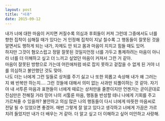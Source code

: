 ```yaml
---
layout: post
title: "사과"
date: 2015-09-12
---
```


내가 너에 대한 마음이 커지면 커질수록 의심과 후회들이 커져 그런데 그중에서도 너를 향한 집착이 심해질 때가 있다는 거 인정해 집착이 지날 칠수록 그 행동들이 잘못된 것을 알면서도 행하게 되는 내가, 자제도 안 되고 몸과 마음이 지치고 힘들 때도 있어.  
하지만 그것이 혐오스럽고 정말 잘못된 것일지언정 너를 가두고 통제하려는 마음이 아니라 너를 더 이해하고 싶고 더 느끼고 싶었던 마음이 커져서 그런 거 같아.  
마음이 잘못된 방향으로 가는데 어린애처럼 바로 잡지 못하고 겉잡을 수 없게 된 거야 너를 의심하고 불안했던 것도 맞아.  
나도 더는 너에게 그런 일들로 상처를 주기 싫고 나 또한 외롭고 속상해 내가 왜 그러는지 왜 반복만 하는지…. 그런 것들에 대해서 의미 없는 사과만 되풀이하는 것 같아. 자기야 내 서투른 마음과 표현들이 너에게 때로는 상처만을 줄뿐이지만 언젠가는 곧이곧대로 진심만은 전해질 거라 믿어 나의 서툴룬 마음, 행동들 반성할 테니 나에게 기회를 주고 가르쳐줄 수 있을까? 불안하고 의심 많은 나의 행동들이 다시 너에게 따뜻한 마음씨로 전달 될 수 있었으면 좋겠어. 매번 그렇게 잘 알고 있다고 생각하고 너에게 가끔은 가르치려 들었지만 내가 더 배우는 거 같아. 더 알고 싶고 더 이해하고 싶어 미안하고 사랑해.